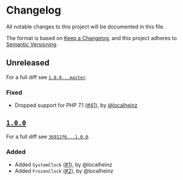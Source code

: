 # Changelog

All notable changes to this project will be documented in this file.

The format is based on [Keep a Changelog](https://keepachangelog.com/en/1.0.0/), and this project adheres to [Semantic Versioning](https://semver.org/spec/v2.0.0.html).

## Unreleased

For a full diff see [`1.0.0...master`][1.0.0...master].

### Fixed

* Dropped support for PHP 7.1 ([#41]), by [@localheinz]

## [`1.0.0`][1.0.0]

For a full diff see [`36912f6...1.0.0`][36912f6...1.0.0].

### Added

* Added `SystemClock` ([#1]), by @localheinz
* Added `FrozenClock` ([#2]), by @localheinz

[1.0.0]: https://github.com/localheinz/clock/releases/tag/1.0.0

[36912f6...1.0.0]: https://github.com/localheinz/clock/compare/36912f6...1.0.0
[1.0.0...master]: https://github.com/localheinz/clock/compare/1.0.0...master

[#1]: https://github.com/localheinz/clock/pull/1
[#2]: https://github.com/localheinz/clock/pull/2
[#41]: https://github.com/localheinz/clock/pull/41

[@localheinz]: https://github.com/localheinz
